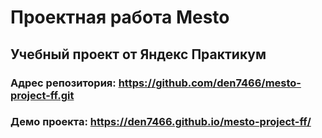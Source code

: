 # Проектная работа Mesto

## Учебный проект от Яндекс Практикум

### Адрес репозитория: https://github.com/den7466/mesto-project-ff.git

### Демо проекта: https://den7466.github.io/mesto-project-ff/